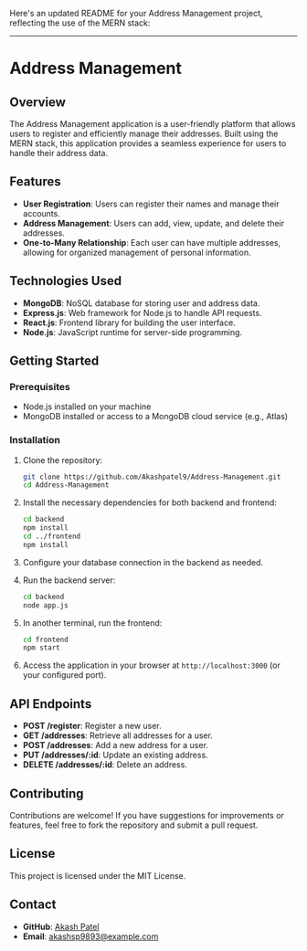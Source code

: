 Here's an updated README for your Address Management project, reflecting the use of the MERN stack:

---

# Address Management

## Overview

The Address Management application is a user-friendly platform that allows users to register and efficiently manage their addresses. Built using the MERN stack, this application provides a seamless experience for users to handle their address data.

## Features

- **User Registration**: Users can register their names and manage their accounts.
- **Address Management**: Users can add, view, update, and delete their addresses.
- **One-to-Many Relationship**: Each user can have multiple addresses, allowing for organized management of personal information.

## Technologies Used

- **MongoDB**: NoSQL database for storing user and address data.
- **Express.js**: Web framework for Node.js to handle API requests.
- **React.js**: Frontend library for building the user interface.
- **Node.js**: JavaScript runtime for server-side programming.

## Getting Started

### Prerequisites

- Node.js installed on your machine
- MongoDB installed or access to a MongoDB cloud service (e.g., Atlas)

### Installation

1. Clone the repository:
   ```bash
   git clone https://github.com/Akashpatel9/Address-Management.git
   cd Address-Management
   ```

2. Install the necessary dependencies for both backend and frontend:
   ```bash
   cd backend
   npm install
   cd ../frontend
   npm install
   ```

3. Configure your database connection in the backend as needed.

4. Run the backend server:
   ```bash
   cd backend
   node app.js
   ```

5. In another terminal, run the frontend:
   ```bash
   cd frontend
   npm start
   ```

6. Access the application in your browser at `http://localhost:3000` (or your configured port).

## API Endpoints

- **POST /register**: Register a new user.
- **GET /addresses**: Retrieve all addresses for a user.
- **POST /addresses**: Add a new address for a user.
- **PUT /addresses/:id**: Update an existing address.
- **DELETE /addresses/:id**: Delete an address.

## Contributing

Contributions are welcome! If you have suggestions for improvements or features, feel free to fork the repository and submit a pull request.

## License

This project is licensed under the MIT License.

## Contact

- **GitHub**: [Akash Patel](https://github.com/Akashpatel9)
- **Email**: akashsp9893@example.com
